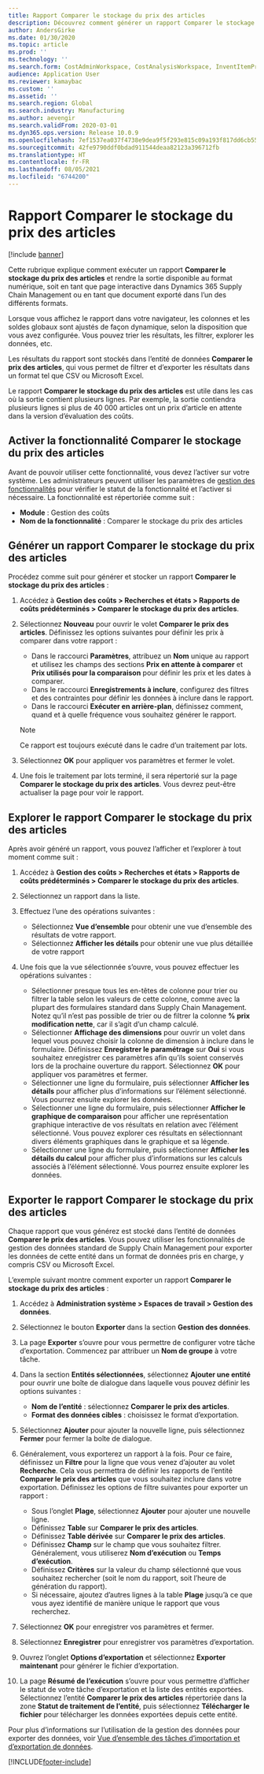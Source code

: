 ```yaml
---
title: Rapport Comparer le stockage du prix des articles
description: Découvrez comment générer un rapport Comparer le stockage du prix des articles, puis parcourir et/ou exporter le résultat.
author: AndersGirke
ms.date: 01/30/2020
ms.topic: article
ms.prod: ''
ms.technology: ''
ms.search.form: CostAdminWorkspace, CostAnalysisWorkspace, InventItemPriceCompareStorage, InventItemPriceCompareStorageDetailsChart, InventItemPriceCompareStorageDetails
audience: Application User
ms.reviewer: kamaybac
ms.custom: ''
ms.assetid: ''
ms.search.region: Global
ms.search.industry: Manufacturing
ms.author: aevengir
ms.search.validFrom: 2020-03-01
ms.dyn365.ops.version: Release 10.0.9
ms.openlocfilehash: 7ef1537ea037f4738e9dea9f5f293e815c09a193f817dd6cb55e3f0719ffaeb4
ms.sourcegitcommit: 42fe9790ddf0bdad911544deaa82123a396712fb
ms.translationtype: HT
ms.contentlocale: fr-FR
ms.lasthandoff: 08/05/2021
ms.locfileid: "6744200"
---
```

# <a name="compare-item-prices-storage-report"></a>Rapport Comparer le stockage du prix des articles

[!include [banner](../includes/banner.md)]

Cette rubrique explique comment exécuter un rapport **Comparer le stockage du prix des articles** et rendre la sortie disponible au format numérique, soit en tant que page interactive dans Dynamics 365 Supply Chain Management ou en tant que document exporté dans l’un des différents formats.

Lorsque vous affichez le rapport dans votre navigateur, les colonnes et les soldes globaux sont ajustés de façon dynamique, selon la disposition que vous avez configurée. Vous pouvez trier les résultats, les filtrer, explorer les données, etc.

Les résultats du rapport sont stockés dans l’entité de données **Comparer le prix des articles**, qui vous permet de filtrer et d’exporter les résultats dans un format tel que CSV ou Microsoft Excel.

Le rapport **Comparer le stockage du prix des articles** est utile dans les cas où la sortie contient plusieurs lignes. Par exemple, la sortie contiendra plusieurs lignes si plus de 40 000 articles ont un prix d’article en attente dans la version d’évaluation des coûts.

## <a name="enable-compare-item-prices-storage"></a>Activer la fonctionnalité Comparer le stockage du prix des articles

Avant de pouvoir utiliser cette fonctionnalité, vous devez l’activer sur votre système. Les administrateurs peuvent utiliser les paramètres de [gestion des fonctionnalités](../../fin-ops-core/fin-ops/get-started/feature-management/feature-management-overview.md) pour vérifier le statut de la fonctionnalité et l’activer si nécessaire. La fonctionnalité est répertoriée comme suit :

- **Module** : Gestion des coûts
- **Nom de la fonctionnalité** : Comparer le stockage du prix des articles

## <a name="generate-a-compare-item-prices-storage-report"></a>Générer un rapport Comparer le stockage du prix des articles

Procédez comme suit pour générer et stocker un rapport **Comparer le stockage du prix des articles** :

1. Accédez à **Gestion des coûts > Recherches et états > Rapports de coûts prédéterminés > Comparer le stockage du prix des articles**.

1. Sélectionnez **Nouveau** pour ouvrir le volet **Comparer le prix des articles**. Définissez les options suivantes pour définir les prix à comparer dans votre rapport :

    - Dans le raccourci **Paramètres**, attribuez un **Nom** unique au rapport et utilisez les champs des sections **Prix en attente à comparer** et **Prix utilisés pour la comparaison** pour définir les prix et les dates à comparer.
    - Dans le raccourci **Enregistrements à inclure**, configurez des filtres et des contraintes pour définir les données à inclure dans le rapport.
    - Dans le raccourci **Exécuter en arrière-plan**, définissez comment, quand et à quelle fréquence vous souhaitez générer le rapport.
    > [!NOTE]
    > Ce rapport est toujours exécuté dans le cadre d’un traitement par lots.

1. Sélectionnez **OK** pour appliquer vos paramètres et fermer le volet.

1. Une fois le traitement par lots terminé, il sera répertorié sur la page **Comparer le stockage du prix des articles**. Vous devrez peut-être actualiser la page pour voir le rapport.

## <a name="explore-the-compare-item-prices-storage-report"></a>Explorer le rapport Comparer le stockage du prix des articles

Après avoir généré un rapport, vous pouvez l’afficher et l’explorer à tout moment comme suit :

1. Accédez à **Gestion des coûts > Recherches et états > Rapports de coûts prédéterminés > Comparer le stockage du prix des articles**.

1. Sélectionnez un rapport dans la liste.

1. Effectuez l’une des opérations suivantes :

    - Sélectionnez **Vue d’ensemble** pour obtenir une vue d’ensemble des résultats de votre rapport.
    - Sélectionnez **Afficher les détails** pour obtenir une vue plus détaillée de votre rapport

1. Une fois que la vue sélectionnée s’ouvre, vous pouvez effectuer les opérations suivantes :

    - Sélectionner presque tous les en-têtes de colonne pour trier ou filtrer la table selon les valeurs de cette colonne, comme avec la plupart des formulaires standard dans Supply Chain Management. Notez qu’il n’est pas possible de trier ou de filtrer la colonne **% prix modification nette**, car il s’agit d’un champ calculé.
    - Sélectionner **Affichage des dimensions** pour ouvrir un volet dans lequel vous pouvez choisir la colonne de dimension à inclure dans le formulaire. Définissez **Enregistrer le paramétrage** sur **Oui** si vous souhaitez enregistrer ces paramètres afin qu’ils soient conservés lors de la prochaine ouverture du rapport. Sélectionnez **OK** pour appliquer vos paramètres et fermer.
    - Sélectionner une ligne du formulaire, puis sélectionner **Afficher les détails** pour afficher plus d’informations sur l’élément sélectionné. Vous pourrez ensuite explorer les données.
    - Sélectionner une ligne du formulaire, puis sélectionner **Afficher le graphique de comparaison** pour afficher une représentation graphique interactive de vos résultats en relation avec l’élément sélectionné. Vous pouvez explorer ces résultats en sélectionnant divers éléments graphiques dans le graphique et sa légende.
    - Sélectionner une ligne du formulaire, puis sélectionner **Afficher les détails du calcul** pour afficher plus d’informations sur les calculs associés à l’élément sélectionné. Vous pourrez ensuite explorer les données.

## <a name="export-the-compare-item-prices-storage-report"></a>Exporter le rapport Comparer le stockage du prix des articles

Chaque rapport que vous générez est stocké dans l’entité de données **Comparer le prix des articles**. Vous pouvez utiliser les fonctionnalités de gestion des données standard de Supply Chain Management pour exporter les données de cette entité dans un format de données pris en charge, y compris CSV ou Microsoft Excel.

L’exemple suivant montre comment exporter un rapport **Comparer le stockage du prix des articles** :

1. Accédez à **Administration système > Espaces de travail > Gestion des données**.

1. Sélectionnez le bouton **Exporter** dans la section **Gestion des données**.

1. La page **Exporter** s’ouvre pour vous permettre de configurer votre tâche d’exportation. Commencez par attribuer un **Nom de groupe** à votre tâche.

1. Dans la section **Entités sélectionnées**, sélectionnez **Ajouter une entité** pour ouvrir une boîte de dialogue dans laquelle vous pouvez définir les options suivantes :

    - **Nom de l’entité** : sélectionnez **Comparer le prix des articles**.
    - **Format des données cibles** : choisissez le format d’exportation.

1. Sélectionnez **Ajouter** pour ajouter la nouvelle ligne, puis sélectionnez **Fermer** pour fermer la boîte de dialogue.

1. Généralement, vous exporterez un rapport à la fois. Pour ce faire, définissez un **Filtre** pour la ligne que vous venez d’ajouter au volet **Recherche**. Cela vous permettra de définir les rapports de l’entité **Comparer le prix des articles** que vous souhaitez inclure dans votre exportation. Définissez les options de filtre suivantes pour exporter un rapport :

    - Sous l’onglet **Plage**, sélectionnez **Ajouter** pour ajouter une nouvelle ligne.
    - Définissez **Table** sur **Comparer le prix des articles**.
    - Définissez **Table dérivée** sur **Comparer le prix des articles**.
    - Définissez **Champ** sur le champ que vous souhaitez filtrer. Généralement, vous utiliserez **Nom d’exécution** ou **Temps d’exécution**.
    - Définissez **Critères** sur la valeur du champ sélectionné que vous souhaitez rechercher (soit le nom du rapport, soit l’heure de génération du rapport).
    - Si nécessaire, ajoutez d’autres lignes à la table **Plage** jusqu’à ce que vous ayez identifié de manière unique le rapport que vous recherchez.

1. Sélectionnez **OK** pour enregistrer vos paramètres et fermer.

1. Sélectionnez **Enregistrer** pour enregistrer vos paramètres d’exportation.

1. Ouvrez l’onglet **Options d’exportation** et sélectionnez **Exporter maintenant** pour générer le fichier d’exportation.

1. La page **Résumé de l’exécution** s’ouvre pour vous permettre d’afficher le statut de votre tâche d’exportation et la liste des entités exportées. Sélectionnez l’entité **Comparer le prix des articles** répertoriée dans la zone **Statut de traitement de l’entité**, puis sélectionnez **Télécharger le fichier** pour télécharger les données exportées depuis cette entité.

Pour plus d’informations sur l’utilisation de la gestion des données pour exporter des données, voir [Vue d’ensemble des tâches d’importation et d’exportation de données](../../fin-ops-core/dev-itpro/data-entities/data-import-export-job.md).


[!INCLUDE[footer-include](../../includes/footer-banner.md)]